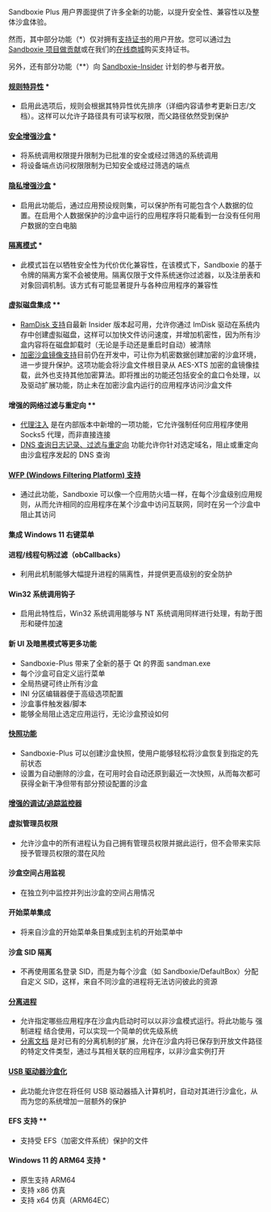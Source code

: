 Sandboxie Plus 用户界面提供了许多全新的功能，以提升安全性、兼容性以及整体沙盒体验。

然而，其中部分功能（*）仅对拥有[支持证书](../PlusContent/supporter-certificate.md)的用户开放。您可以通过[为 Sandboxie 项目做贡献](https://github.com/sandboxie-plus/Sandboxie/blob/master/CONTRIBUTING.md)或在我们的[在线商城](https://xanasoft.com/shop/)购买支持证书。
<!-- https://github.com/sandboxie-plus/Sandboxie/blob/master/CONTRIBUTING.md 贡献者证书文档没有翻译，故没有修改md文件指向。等待后续翻译后，重新指定 -->


另外，还有部分功能（**）向 [Sandboxie-Insider](../PlusContent/Sandboxie-Insider.md) 计划的参与者开放。


#### [规则特异性](../PlusContent/RuleSpecificity.md) *
 - 启用此选项后，规则会根据其特异性优先排序（详细内容请参考更新日志/文档）。这样可以允许子路径具有可读写权限，而父路径依然受到保护


#### [安全增强沙盒](../PlusContent/security-mode.md) *
 - 将系统调用权限提升限制为已批准的安全或经过筛选的系统调用
 - 将设备端点访问权限限制为已知安全或经过筛选的端点


#### [隐私增强沙盒](../PlusContent/privacy-mode.md) *
- 启用此功能后，通过应用预设规则集，可以保护所有可能包含个人数据的位置。在启用个人数据保护的沙盒中运行的应用程序将只能看到一台没有任何用户数据的空白电脑


#### [隔离模式](../PlusContent/compartment-mode.md) *
- 此模式旨在以牺牲安全性为代价优化兼容性，在该模式下，Sandboxie 的基于令牌的隔离方案不会被使用。隔离仅限于文件系统迷你过滤器，以及注册表和对象回调机制。该方式有可能显著提升与各种应用程序的兼容性


#### 虚拟磁盘集成 **
- [RamDisk 支持](../PlusContent/RamDiskSupport.md)自最新 Insider 版本起可用，允许你通过 ImDisk 驱动在系统内存中创建虚拟磁盘，这样可以加快文件访问速度，并增加机密性，因为所有沙盒内容将在磁盘卸载时（无论是手动还是重启时自动）被清除
- [加密沙盒镜像支持](../PlusContent/BoxEncryption.md)目前仍在开发中，可让你为机密数据创建加密的沙盒环境，进一步提升保护。这项功能会将沙盒文件根目录从 AES-XTS 加密的盒镜像挂载，此外也支持其他加密算法。即将推出的功能还包括安全的盒口令处理，以及驱动扩展功能，防止未在加密沙盒内运行的应用程序访问沙盒文件


#### 增强的网络过滤与重定向 **
 - [代理注入](../PlusContent/ProxySupport.md) 是在内部版本中新增的一项功能，它允许强制任何应用程序使用 Socks5 代理，而非直接连接
 - [DNS 查询日志记录、过滤与重定向](../PlusContent/DNSFilter.md) 功能允许你针对选定域名，阻止或重定向由沙盒程序发起的 DNS 查询


#### [WFP (Windows Filtering Platform) 支持](../PlusContent/WFPSupport.md)
 - 通过此功能，Sandboxie 可以像一个应用防火墙一样，在每个沙盒级别应用规则，从而允许相同的应用程序在某个沙盒中访问互联网，同时在另一个沙盒中阻止其访问


#### 集成 Windows 11 右键菜单


#### 进程/线程句柄过滤（obCallbacks）
- 利用此机制能够大幅提升进程的隔离性，并提供更高级别的安全防护


#### Win32 系统调用钩子
- 启用此特性后，Win32 系统调用能够与 NT 系统调用同样进行处理，有助于图形和硬件加速


#### 新 UI 及暗黑模式等更多功能
- Sandboxie-Plus 带来了全新的基于 Qt 的界面 sandman.exe
- 每个沙盒可自定义运行菜单
- 全局热键可终止所有沙盒
- INI 分区编辑器便于高级选项配置
- 沙盒事件触发器/脚本
- 能够全局阻止选定应用运行，无论沙盒预设如何


#### [快照功能](../PlusContent/BoxSnapshots.md)
- Sandboxie-Plus 可以创建沙盒快照，使用户能够轻松将沙盒恢复到指定的先前状态
- 设置为自动删除的沙盒，在可用时会自动还原到最近一次快照，从而每次都可获得全新干净但带有部分预设配置的沙盒


#### [增强的调试/追踪监控器](../PlusContent/TraceLog.md)


#### 虚拟管理员权限
 - 允许沙盒中的所有进程认为自己拥有管理员权限并据此运行，但不会带来实际授予管理员权限的潜在风险


#### 沙盒空间占用监视
 - 在独立列中监控并列出沙盒的空间占用情况


#### 开始菜单集成
 - 将来自沙盒的开始菜单条目集成到主机的开始菜单中


#### 沙盒 SID 隔离
 - 不再使用匿名登录 SID，而是为每个沙盒（如 Sandboxie/DefaultBox）分配自定义 SID，这样，来自不同沙盒的进程将无法访问彼此的资源


#### [分离进程](../Content/BreakoutProcess.md)
- 允许指定哪些应用程序在沙盒内启动时可以以非沙盒模式运行。将此功能与 强制进程 结合使用，可以实现一个简单的优先级系统
- [分离文档](../Content/BreakoutDocument.md) 是对已有的分离机制的扩展，允许在沙盒内将已保存到开放文件路径的特定文件类型，通过与其相关联的应用程序，以非沙盒实例打开


#### [USB 驱动器沙盒化](../PlusContent/USBSandboxing.md)
- 此功能允许您在将任何 USB 驱动器插入计算机时，自动对其进行沙盒化，从而为您的系统增加一层额外的保护


#### EFS 支持 **
 - 支持受 EFS（加密文件系统）保护的文件


#### Windows 11 的 ARM64 支持 *
 - 原生支持 ARM64
 - 支持 x86 仿真
 - 支持 x64 仿真（ARM64EC）
